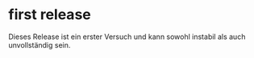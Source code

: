 # first release

Dieses Release ist ein erster Versuch und kann sowohl instabil als auch unvollständig sein.
